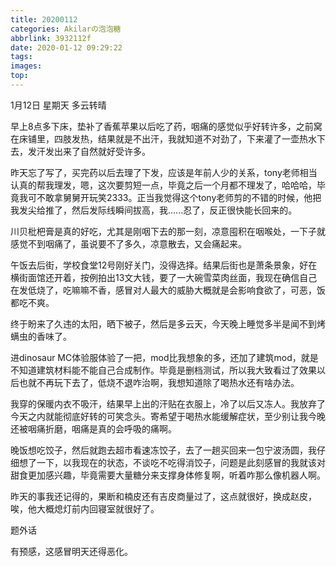 ```yaml
---
title: 20200112
categories: Akilarの泡泡糖
abbrlink: 3932112f
date: 2020-01-12 09:29:22
tags:
images:
top:
---
```

1月12日 星期天 多云转晴 

早上8点多下床，垫补了香蕉苹果以后吃了药，咽痛的感觉似乎好转许多，之前窝在床铺里，四肢发热，结果就是不出汗，我就知道不对劲了，下来灌了一壶热水下去，发汗发出来了自然就好受许多。

昨天忘了写了，买完药以后去理了下发，应该是年前人少的关系，tony老师相当认真的帮我理发，嗯，这次要剪短一点，毕竟之后一个月都不理发了，哈哈哈，毕竟我可不敢拿舅舅开玩笑2333。正当我觉得这个tony老师剪的不错的时候，他把我发尖给推了，然后发际线瞬间拔高，我......忍了，反正很快能长回来的。

川贝枇杷膏是真的好吃，尤其是刚咽下去的那一刻，凉意囤积在咽喉处，一下子就感觉不到咽痛了，虽说要不了多久，凉意散去，又会痛起来。

午饭去后街，学校食堂12号刚好关门，没得选择。结果后街也是萧条景象，好在横街面馆还开着，按例拍出13文大钱，要了一大碗雪菜肉丝面，我现在确信自己在发低烧了，吃嘛嘛不香，感冒对人最大的威胁大概就是会影响食欲了，可恶，饭都吃不爽。

终于盼来了久违的太阳，晒下被子，然后是多云天，今天晚上睡觉多半是闻不到烤螨虫的香味了。

进dinosaur MC体验服体验了一把，mod比我想象的多，还加了建筑mod，就是不知道建筑材料能不能自己合成制作。毕竟是删档测试，所以我大致看过了效果以后也就不再玩下去了，低烧不退咋治啊，我想知道除了喝热水还有啥办法。

我穿的保暖内衣不吸汗，结果早上出的汗贴在衣服上，冷了以后又冻人。我放弃了今天之内就能彻底好转的可笑念头。寄希望于喝热水能缓解症状，至少别让我今晚还被咽痛折磨，咽痛是真的会呼吸的痛啊。

晚饭想吃饺子，然后就跑去超市看速冻饺子，去了一趟买回来一包宁波汤圆，我仔细想了一下，以我现在的状态，不谈吃不吃得消饺子，问题是此刻感冒的我就该对甜食更加感兴趣，毕竟需要大量糖分来支撑身体修复啊，听着咋那么像机器人啊。

昨天的事我还记得的，果断和楠皮还有吉皮商量过了，这点就很好，换成赵皮，唉，他大概熄灯前内回寝室就很好了。

题外话

有预感，这感冒明天还得恶化。